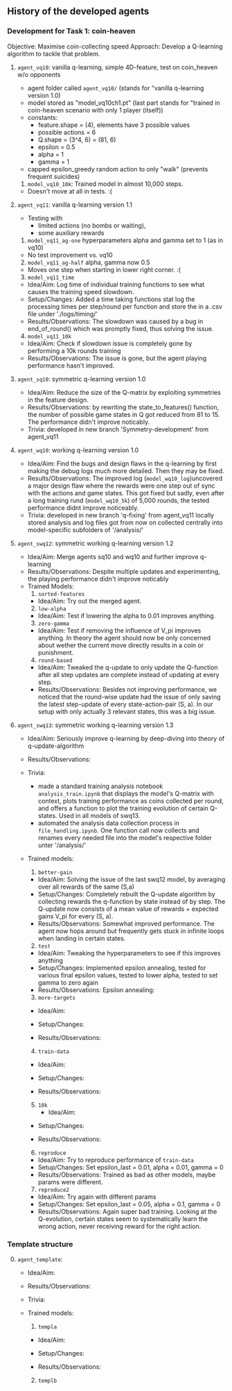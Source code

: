 ## History of the developed agents

### Development for Task 1: coin-heaven
Objective: Maximise coin-collecting speed
Approach: Develop a Q-learning algorithm to tackle that problem.

1. `agent_vq10`: vanilla q-learning, simple 4D-feature, test on coin_heaven w/o opponents
    * agent folder called `agent_vq10/`  (stands for "vanilla q-learning version 1.0)
    * model stored as "model_vq10ch1.pt" (last part stands for "trained in coin-heaven scenario with only 1 player (itself))
    * constants:
      * feature.shape = (4), elements have 3 possible values
      * possible actions = 6
      * Q.shape = (3^4, 6) = (81, 6)
      * epsilon = 0.5
      * alpha   = 1
      * gamma   = 1
    * capped epsilon_greedy random action to only "walk" (prevents frequent suicides)
    1. `model_vq10_10k`: Trained model in almost 10,000 steps.
      * Doesn't move at all in tests. :(

2. `agent_vq11`: vanilla q-learning version 1.1
    * Testing with 
      * limited actions (no bombs or waiting),
      * some auxiliary rewards
    1. `model_vq11_ag-one` hyperparameters alpha and gamma set to 1 (as in vq10)
      * No test improvement vs. vq10
    2. `model_vq11_ag-half` alpha, gamma now 0.5
      * Moves one step when starting in lower right corner. :(
    3. `model_vq11_time`
      * Idea/Aim: 
        Log time of individual training functions to see what causes the training speed slowdown.
      * Setup/Changes: 
        Added a time taking functions stat log the processing times per step/round per function and store the in a .csv file under './logs/timing/'
      * Results/Observations:
        The slowdown was caused by a bug in end_of_round() which was promptly fixed, thus solving the issue.
    4. `model_vq11_10k`
      * Idea/Aim: 
        Check if slowdown issue is completely gone by performing a 10k rounds training
      * Results/Observations:
        The issue is gone, but the agent playing performance hasn't improved.

3. `agent_sq10`: symmetric q-learning version 1.0
    * Idea/Aim: 
      Reduce the size of the Q-matrix by exploiting symmetries in the feature design.
    * Results/Observations:
      by rewriting the state_to_features() function, the number of possible game states in Q got reduced from 81 to 15.
      The performance didn't improve noticably.
    * Trivia: 
      developed in new branch 'Symmetry-development' from agent_vq11

4. `agent_wq10`: working q-learning version 1.0
    * Idea/Aim:
      Find the bugs and design flaws in the q-learning by first making the debug logs much more detailed. Then they may be fixed.
    * Results/Observations:
      The improved log (`model_wq10_log`)uncovered a major design flaw where the rewards were one step out of sync with the actions and game states. This got fixed but sadly, even after a long training rund (`model_wq10_5k`) of 5,000 rounds, the tested performance didnt improve noticeably.
    * Trivia: 
      developed in new branch 'q-fixing' from agent_vq11
      locally stored analysis and log files got from now on collected centrally into model-specific subfolders of '/analysis/'
     
5. `agent_swq12`: symmetric working q-learning version 1.2
    * Idea/Aim:
      Merge agents sq10 and wq10 and further improve q-learning
    * Results/Observations:
      Despite multiple updates and experimenting, the playing performance didn't improve noticably
    * Trained Models:
      1. `sorted-features`
        * Idea/Aim:
          Try out the merged agent.
      2. `low-alpha`
        * Idea/Aim:
          Test if lowering the alpha to 0.01 improves anything.
      3. `zero-gamma`
        * Idea/Aim:
          Test if removing the influence of V_pi improves anything. In theory the agent should now be only concerned about wether the current move directly results in a coin or punishment.
      4. `round-based`
        * Idea/Aim:
          Tweaked the q-update to only update the Q-function after all step updates are complete instead of updating at every step.
        * Results/Observations:
          Besides not improving performance, we noticed that the round-wise update had the issue of only saving the latest step-update of every state-action-pair (S, a). In our setup with only actually 3 relevant states, this was a big issue.

6. `agent_swq13`: symmetric working q-learning version 1.3
    * Idea/Aim:
      Seriously improve q-learning by deep-diving into theory of q-update-algorithm
    * Results/Observations:
      
    * Trivia:
      * made a standard training analysis notebook
        `analysis_train.ipynb` that displays the model's Q-matrix with context, plots training performance as coins collected per round, and offers a function to plot the training evolution of certain Q-states. Used in all models of swq13.
      * automated the analysis data collection process
        in `file_handling.ipynb`. One function call now collects and renames every needed file into the model's respective folder unter '/analysis/'
    * Trained models:
      1. `better-gain`
        * Idea/Aim:
          Solving the issue of the last swq12 model, by averaging over all rewards of the same (S,a)
        * Setup/Changes: 
          Completely rebuilt the Q-update algorithm by collecting rewards the q-function by state instead of by step.
          The Q-update now consists of a mean value of rewards + expected gains V_pi for every (S, a).
        * Results/Observations:
          Somewhat improved performance. The agent now hops around but frequently gets stuck in infinite loops when landing in certain states.
      2. `test`
        * Idea/Aim:
          Tweaking the hyperparameters to see if this improves anything
        * Setup/Changes:
          Implemented epsilon annealing, tested for various final epsilon values, 
          tested to lower alpha,
          tested to set gamma to zero again
        * Results/Observations:
          Epsilon annealing: 
        
      3. `more-targets`
        * Idea/Aim:

        * Setup/Changes:
          
        * Results/Observations:
          
      4. `train-data`
        * Idea/Aim:
          
        * Setup/Changes:
          
        * Results/Observations:
          
      5. `10k`
         * Idea/Aim:
          
        * Setup/Changes:
          
        * Results/Observations:
          
      6. `reproduce`
        * Idea/Aim: 
          Try to reproduce performance of `train-data`
        * Setup/Changes:
          Set epsilon_last = 0.01, alpha = 0.01, gamma = 0
        * Results/Observations:
          Trained as bad as other models, maybe params were different.
      7. `reproduce2`
        * Idea/Aim: 
          Try again with different params
        * Setup/Changes:
          Set epsilon_last = 0.05, alpha = 0.1, gamma = 0
        * Results/Observations:
          Again super bad training. Looking at the Q-evolution, certain states seem to systematically learn the wrong action, never receiving reward for the right action.


### Template structure
0. `agent_template`:
    * Idea/Aim:
      
    * Results/Observations:
      
    * Trivia:
      
    * Trained models:
      1. `templa`
        * Idea/Aim:
        
        * Setup/Changes: 
        
        * Results/Observations:
        
      2. `templb`  


